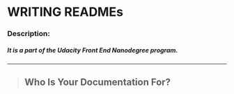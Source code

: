 # **WRITING READMEs**

### Description:
##### It is a part of the _Udacity Front End Nanodegree program_.

---------------------------------------------------------------------------------------------------------------------


> ## **Who Is Your Documentation For?**
